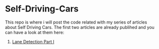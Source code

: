 # Self-Driving-Cars
This repo is where i will post the code related with my series of articles about Self Driving Cars. The first two articles are already publihed and you can have a look at them here:
1. [Lane Detection Part I](https://medium.com/@ricardo.lousada/self-driving-cars-lane-detection-aa4ec742e7bd)
